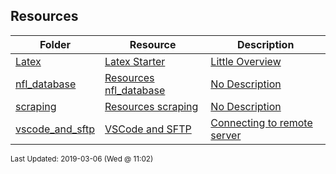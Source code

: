 ## Resources
| Folder | Resource | Description|
 | ------------|------------|------------|
 | [Latex](https://github.com/rugbyprof/4883-Software-Tools/tree/master/Resources/Latex) | [ Latex Starter ](https://github.com/rugbyprof/4883-Software-Tools/tree/master/Resources/Latex) | [ Little Overview](https://github.com/rugbyprof/4883-Software-Tools/tree/master/Resources/Latex) | [Latex](https://github.com/rugbyprof/4883-Software-Tools/tree/master/Resources/Latex) | [ Install Latex](https://github.com/rugbyprof/4883-Software-Tools/tree/master/Resources/Latex) | [Latex](https://github.com/rugbyprof/4883-Software-Tools/tree/master/Resources/Latex) | [ Overview of Latex](https://github.com/rugbyprof/4883-Software-Tools/tree/master/Resources/Latex) | [N/A](https://github.com/rugbyprof/4883-Software-Tools/tree/master/Resources/Latex) |
 | [nfl_database](https://github.com/rugbyprof/4883-Software-Tools/tree/master/Resources/nfl_database) | [ Resources nfl_database ](https://github.com/rugbyprof/4883-Software-Tools/tree/master/Resources/nfl_database) | [ No Description](https://github.com/rugbyprof/4883-Software-Tools/tree/master/Resources/nfl_database) | [N/A](https://github.com/rugbyprof/4883-Software-Tools/tree/master/Resources/nfl_database) |
 | [scraping](https://github.com/rugbyprof/4883-Software-Tools/tree/master/Resources/scraping) | [ Resources scraping ](https://github.com/rugbyprof/4883-Software-Tools/tree/master/Resources/scraping) | [ No Description](https://github.com/rugbyprof/4883-Software-Tools/tree/master/Resources/scraping) | [N/A](https://github.com/rugbyprof/4883-Software-Tools/tree/master/Resources/scraping) |
 | [vscode_and_sftp](https://github.com/rugbyprof/4883-Software-Tools/tree/master/Resources/vscode_and_sftp) | [ VSCode and SFTP ](https://github.com/rugbyprof/4883-Software-Tools/tree/master/Resources/vscode_and_sftp) | [ Connecting to remote server](https://github.com/rugbyprof/4883-Software-Tools/tree/master/Resources/vscode_and_sftp) | [vscode_and_sftp](https://github.com/rugbyprof/4883-Software-Tools/tree/master/Resources/vscode_and_sftp) | [ Overview](https://github.com/rugbyprof/4883-Software-Tools/tree/master/Resources/vscode_and_sftp) | [vscode_and_sftp](https://github.com/rugbyprof/4883-Software-Tools/tree/master/Resources/vscode_and_sftp) | [ Explanation](https://github.com/rugbyprof/4883-Software-Tools/tree/master/Resources/vscode_and_sftp) | [vscode_and_sftp](https://github.com/rugbyprof/4883-Software-Tools/tree/master/Resources/vscode_and_sftp) | [ Getting Started](https://github.com/rugbyprof/4883-Software-Tools/tree/master/Resources/vscode_and_sftp) | [vscode_and_sftp](https://github.com/rugbyprof/4883-Software-Tools/tree/master/Resources/vscode_and_sftp) | [ Adding Php](https://github.com/rugbyprof/4883-Software-Tools/tree/master/Resources/vscode_and_sftp) | [N/A](https://github.com/rugbyprof/4883-Software-Tools/tree/master/Resources/vscode_and_sftp) |

<sup>Last Updated: 2019-03-06 (Wed @ 11:02)</sup>